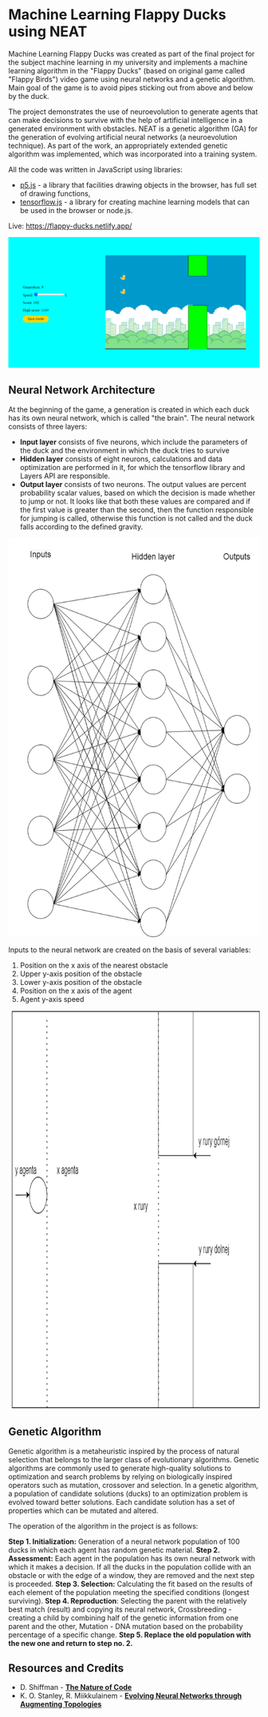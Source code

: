 # Machine Learning Flappy Ducks using NEAT

Machine Learning Flappy Ducks was created as part of the final project for the subject machine learning in my university and implements a machine learning algorithm in the "Flappy Ducks" (based on original game called "Flappy Birds") video game using neural networks and a genetic algorithm.
Main goal of the game is to avoid pipes sticking out from above and below by the duck.

The project demonstrates the use of neuroevolution to generate agents that can make decisions to survive with the help of artificial intelligence in a generated environment with obstacles. NEAT is a genetic algorithm (GA) for the generation of evolving artificial neural networks (a neuroevolution technique).
As part of the work, an appropriately extended genetic algorithm was implemented, which was incorporated into a training system.

All the code was written in JavaScript using libraries:

- [p5.js](https://p5js.org/) - a library that facilities drawing objects in the browser, has full set of drawing functions,
- [tensorflow.js](https://www.tensorflow.org/js) - a library for creating machine learning models that can be used in the browser or node.js.

Live: https://flappy-ducks.netlify.app/

<p align="center">
  <img src="assets/screenshots/screenshot-1.png" alt="Flappy-ducks-display">
</p>

## Neural Network Architecture

At the beginning of the game, a generation is created in which each duck has its own neural network, which is called "the brain". The neural network consists of three layers:

- **Input layer** consists of five neurons, which include the parameters of the duck and the environment in which the duck tries to survive
- **Hidden layer** consists of eight neurons, calculations and data optimization are performed in it, for which the tensorflow library and Layers API are responsible.
- **Output layer** consists of two neurons. The output values ​​are percent probability scalar values, based on which the decision is made whether to jump or not. It looks like that both these values ​​are compared and if the first value is greater than the second, then the function responsible for jumping is called, otherwise this function is not called and the duck falls according to the defined gravity.

<p align="center">
  <img src="assets/screenshots/screenshot-2.png" alt="Neural-network-architecture" width="600" height="800">
</p>

Inputs to the neural network are created on the basis of several variables:

1. Position on the x axis of the nearest obstacle
2. Upper y-axis position of the obstacle
3. Lower y-axis position of the obstacle
4. Position on the x axis of the agent
5. Agent y-axis speed

<p align="center">
  <img src="assets/screenshots/screenshot-3.png" alt="Neural-network-architecture" width="600" height="800">
</p>

## Genetic Algorithm

Genetic algorithm is a metaheuristic inspired by the process of natural selection that belongs to the larger class of evolutionary algorithms. Genetic algorithms are commonly used to generate high-quality solutions to optimization and search problems by relying on biologically inspired operators such as mutation, crossover and selection.
In a genetic algorithm, a population of candidate solutions (ducks) to an optimization problem is evolved toward better solutions. Each candidate solution has a set of properties which can be mutated and altered.

The operation of the algorithm in the project is as follows:

**Step 1. Initialization:** Generation of a neural network population of 100 ducks in which each agent has random genetic material.
**Step 2. Assessment:** Each agent in the population has its own neural network with which it makes a decision. If all the ducks in the population collide with an obstacle or with the edge of a window, they are removed and the next step is proceeded.
**Step 3. Selection:** Calculating the fit based on the results of each element of the population meeting the specified conditions (longest surviving).
**Step 4. Reproduction**: Selecting the parent with the relatively best match (result) and copying its neural network,
Crossbreeding - creating a child by combining half of the genetic information from one parent and the other,
Mutation - DNA mutation based on the probability percentage of a specific change.
**Step 5. Replace the old population with the new one and return to step no. 2.**

## Resources and Credits

- D. Shiffman - [**The Nature of Code**](https://natureofcode.com/book/)
- K. O. Stanley, R. Miikkulainem - [**Evolving Neural Networks through Augmenting Topologies**](http://nn.cs.utexas.edu/downloads/papers/stanley.ec02.pdf)

